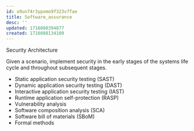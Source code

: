 ```yaml
---
id: o9un74r3ypomo9f323v7fae
title: Software_assurance
desc: ''
updated: 1716088394877
created: 1716088134109
---
```

 Security Architecture
 
 Given a scenario, implement security in the early stages of the systems
life cycle and throughout subsequent stages.

- Static application security testing
(SAST)
- Dynamic application security testing
(DAST)
- Interactive application security testing
(IAST)
- Runtime application self-protection
(RASP)
- Vulnerability analysis
- Software composition analysis (SCA)
- Software bill of materials (SBoM)
- Formal methods
